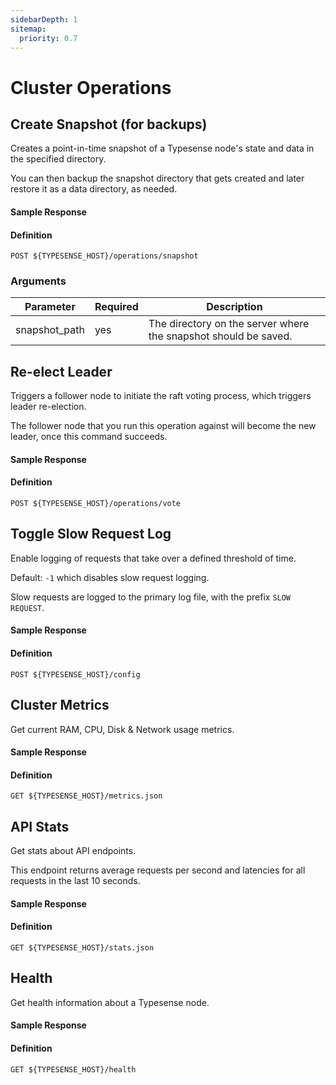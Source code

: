 ```yaml
---
sidebarDepth: 1
sitemap:
  priority: 0.7
---
```


# Cluster Operations

## Create Snapshot (for backups)
Creates a point-in-time snapshot of a Typesense node's state and data in the specified directory.

You can then backup the snapshot directory that gets created and later restore it as a data directory, as needed.

<Tabs :tabs="['JavaScript','PHP','Python','Ruby','Dart','Shell']">
  <template v-slot:JavaScript>

```js
client.operations.perform('snapshot', {'snapshot_path': '/tmp/typesense-data-snapshot'})
```

  </template>

  <template v-slot:PHP>

```php
$client->operations->perform("snapshot", ["snapshot_path" => "/tmp/typesense-data-snapshot"]);
```

  </template>
  <template v-slot:Python>

```py
client.operations.perform('snapshot', {'snapshot_path': '/tmp/typesense-data-snapshot'})
```

  </template>
  <template v-slot:Ruby>

```rb
client.operations.perform('snapshot', {'snapshot_path': '/tmp/typesense-data-snapshot'})
```

  </template>
  <template v-slot:Dart>

```dart
await client.operations.createSnapshot('/tmp/typesense-data-snapshot');
```

  </template>
  <template v-slot:Shell>

```bash
curl "http://localhost:8108/operations/snapshot?snapshot_path=/tmp/typesense-data-snapshot" -X POST \
-H "Content-Type: application/json" \
-H "X-TYPESENSE-API-KEY: ${TYPESENSE_API_KEY}"
```

  </template>
</Tabs>

#### Sample Response

<Tabs :tabs="['JSON']">
  <template v-slot:JSON>

```json
{
  "success": true
}
```

  </template>
</Tabs>

#### Definition
`POST ${TYPESENSE_HOST}/operations/snapshot`

### Arguments
| Parameter      | Required    |Description                                            |
| -------------- | ----------- |-------------------------------------------------------|
|snapshot_path	|yes	|The directory on the server where the snapshot should be saved.|

## Re-elect Leader
Triggers a follower node to initiate the raft voting process, which triggers leader re-election.

The follower node that you run this operation against will become the new leader, once this command succeeds.

<Tabs :tabs="['JavaScript','PHP','Python','Ruby','Dart','Shell']">
  <template v-slot:JavaScript>

```js
client.operations.perform('vote')
```

  </template>

  <template v-slot:PHP>

```php
$client->operations->perform("vote");
```

  </template>
  <template v-slot:Python>

```py
client.operations.perform('vote')
```

  </template>
  <template v-slot:Ruby>

```rb
client.operations.perform('vote')
```

  </template>
  <template v-slot:Dart>

```dart
await client.operations.initLeaderElection();
```

  </template>
  <template v-slot:Shell>

```bash
curl "http://localhost:8108/operations/vote" -X POST \
-H "Content-Type: application/json" \
-H "X-TYPESENSE-API-KEY: ${TYPESENSE_API_KEY}"
```

  </template>
</Tabs>

#### Sample Response

<Tabs :tabs="['JSON']">
  <template v-slot:JSON>

```json
{
  "success": true
}
```

  </template>
</Tabs>

#### Definition
`POST ${TYPESENSE_HOST}/operations/vote`

## Toggle Slow Request Log
Enable logging of requests that take over a defined threshold of time.

Default: `-1` which disables slow request logging.

Slow requests are logged to the primary log file, with the prefix `SLOW REQUEST`.

<Tabs :tabs="['Dart','Shell']">
  <template v-slot:Dart>

```dart
await client.operations.toggleSlowRequestLog(Duration(seconds: 2));
```

  </template>
  <template v-slot:Shell>

```bash
curl "http://localhost:8108/config" \
        -X POST \
        -H "X-TYPESENSE-API-KEY: ${TYPESENSE_API_KEY}" \
        -d '{"log-slow-requests-time-ms": 2000}'
```

  </template>
</Tabs>

#### Sample Response

<Tabs :tabs="['JSON']">
  <template v-slot:JSON>

```json
{
  "success": true
}
```

  </template>
</Tabs>

#### Definition
`POST ${TYPESENSE_HOST}/config`


## Cluster Metrics

Get current RAM, CPU, Disk & Network usage metrics.

<Tabs :tabs="['Dart','Shell']">
  <template v-slot:Dart>

```dart
await client.metrics.retrieve();
```
  </template>
  <template v-slot:Shell>

```bash
curl "http://localhost:8108/metrics.json" \
        -H "X-TYPESENSE-API-KEY: ${TYPESENSE_API_KEY}"
```
  </template>
</Tabs>

#### Sample Response

<Tabs :tabs="['JSON']">
  <template v-slot:JSON>

```json
{
  "system_cpu1_active_percentage": "0.00",
  "system_cpu2_active_percentage": "0.00",
  "system_cpu3_active_percentage": "0.00",
  "system_cpu4_active_percentage": "0.00",
  "system_cpu_active_percentage": "0.00",
  "system_disk_total_bytes": "1043447808",
  "system_disk_used_bytes": "561152",
  "system_memory_total_bytes": "2086899712",
  "system_memory_used_bytes": "1004507136",
  "system_network_received_bytes": "1466",
  "system_network_sent_bytes": "182",
  "typesense_memory_active_bytes": "29630464",
  "typesense_memory_allocated_bytes": "27886840",
  "typesense_memory_fragmentation_ratio": "0.06",
  "typesense_memory_mapped_bytes": "69701632",
  "typesense_memory_metadata_bytes": "4588768",
  "typesense_memory_resident_bytes": "29630464",
  "typesense_memory_retained_bytes": "25718784"
}
```

  </template>
</Tabs>

#### Definition
`GET ${TYPESENSE_HOST}/metrics.json`


## API Stats

Get stats about API endpoints.

This endpoint returns average requests per second and latencies for all requests in the last 10 seconds.

<Tabs :tabs="['Dart','Shell']">
  <template v-slot:Dart>

```dart
await client.stats.retrieve();
```
  </template>
  <template v-slot:Shell>

```bash
curl "http://localhost:8108/stats.json" \
        -H "X-TYPESENSE-API-KEY: ${TYPESENSE_API_KEY}"
```
  </template>
</Tabs>

#### Sample Response

<Tabs :tabs="['JSON']">
  <template v-slot:JSON>

```json
{
  "latency_ms": {
    "GET /collections/products": 0.0,
    "POST /collections": 4.0,
    "POST /collections/products/documents/import": 1166.0
  },
  "requests_per_second": {
    "GET /collections/products": 0.1,
    "POST /collections": 0.1,
    "POST /collections/products/documents/import": 0.1
  }
}
```

  </template>
</Tabs>

#### Definition
`GET ${TYPESENSE_HOST}/stats.json`


## Health

Get health information about a Typesense node.

<Tabs :tabs="['Dart','Shell']">
  <template v-slot:Dart>

```dart
await client.health.retrieve();
```
  </template>
  <template v-slot:Shell>

```bash
curl "http://localhost:8108/health"
```
  </template>
</Tabs>

#### Sample Response

<Tabs :tabs="['JSON']">
  <template v-slot:JSON>

```json
{
  "status": "ok"
}
```

  </template>
</Tabs>

#### Definition
`GET ${TYPESENSE_HOST}/health`


